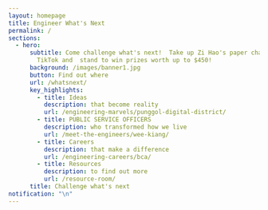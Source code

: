 ```yaml
---
layout: homepage
title: Engineer What's Next
permalink: /
sections:
  - hero:
      subtitle: Come challenge what's next!  Take up Zi Hao's paper challenge on
        TikTok and  stand to win prizes worth up to $450!
      background: /images/banner1.jpg
      button: Find out where
      url: /whatsnext/
      key_highlights:
        - title: Ideas
          description: that become reality
          url: /engineering-marvels/punggol-digital-district/
        - title: PUBLIC SERVICE OFFICERS
          description: who transformed how we live
          url: /meet-the-engineers/wee-kiang/
        - title: Careers
          description: that make a difference
          url: /engineering-careers/bca/
        - title: Resources
          description: to find out more
          url: /resource-room/
      title: Challenge what's next
notification: "\n"
---
```

